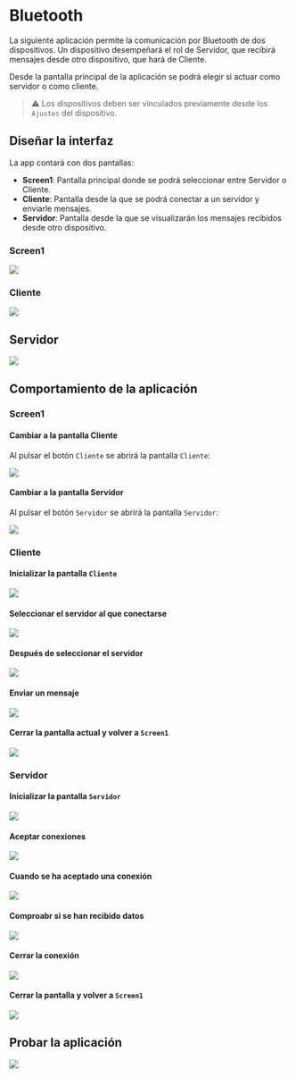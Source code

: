 # Bluetooth

La siguiente aplicación permite la comunicación por Bluetooth de dos dispositivos. Un dispositivo desempeñará el rol de Servidor, que recibirá mensajes desde otro dispositivo, que hará de Cliente.

Desde la pantalla principal de la aplicación se podrá elegir si actuar como servidor o como cliente.

> :warning: Los dispositivos deben ser vinculados previamente desde los `Ajustes` del dispositivo.

## Diseñar la interfaz

La app contará con dos pantallas: 

- **Screen1**: Pantalla principal donde se podrá seleccionar entre Servidor o Cliente.
- **Cliente**: Pantalla desde la que se podrá conectar a un servidor y enviarle mensajes.
- **Servidor**: Pantalla desde la que se visualizarán los mensajes recibidos desde otro dispositivo.

### Screen1

![](screen1-interfaz.png)

### Cliente

![](cliente-interfaz.png)

## Servidor

![](servidor-interfaz.png)

## Comportamiento de la aplicación

### Screen1

#### Cambiar a la pantalla Cliente

Al pulsar el botón `Cliente` se abrirá la pantalla `Cliente`:

![](cuando-cliente-clic.png)

#### Cambiar a la pantalla Servidor

Al pulsar el botón `Servidor` se abrirá la pantalla `Servidor`:

![](cuando-servidor-clic.png)

### Cliente

#### Inicializar la pantalla `Cliente`

![](cuando-cliente-inicializar.png)

#### Seleccionar el servidor al que conectarse

![](cuando-conectar-antesdeseleccion.png)

#### Después de seleccionar el servidor

![](cuando-conectar-despuesdeseleccion.png)

#### Enviar un mensaje

![](cuando-enviar-clic.png)

#### Cerrar la pantalla actual y volver a  `Screen1`

![](cuando-volver-clic.png)

### Servidor

#### Inicializar la pantalla `Servidor`

![](cuando-servidor-inicializar.png)

#### Aceptar conexiones

![](cuando-aceptarconexion-clic.png)

#### Cuando se ha aceptado una conexión

![](cuando-servidorbluetooth1-conexionaceptada.png)

#### Comproabr si se han recibido datos

![](cuando-reloj1-temporizador.png)

#### Cerrar la conexión

![](cuando-desconectar-click.png)

#### Cerrar la pantalla y volver a `Screen1`

![](cuando-volver-clic.png)


## Probar la aplicación

![](prueba.png)
